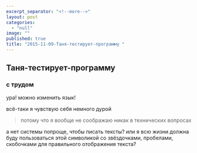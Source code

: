 ```yaml
---
excerpt_separator: "<!--more-->"
layout: post
categories: 
  - "null"
image: ""
published: true
title: "2015-11-09-Таня-тестирует-программу "
---
```


## Таня-тестирует-программу 
### с трудом


ура! можно изменить язык! 

всё-таки я чувствую себя немного дурой  

> потому что я вообще не соображаю никак в технических вопросах


а нет системы попроще, чтобы писать тексты? или я всю жизни должна буду пользоваться этой символикой со звёздочками, пробелами, скобочками для правильного отображения текста?
